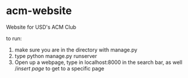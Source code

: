 # acm-website
Website for USD's ACM Club

to run:
1. make sure you are in the directory with manage.py
2. type python manage.py runserver
3. Open up a webpage, type in localhost:8000 in the search bar, as well /*insert page* to get to a specific page
